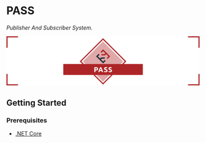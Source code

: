 # PASS

_Publisher And Subscriber System._

![pass](docs/.assets/project-title.png)

## Getting Started

### Prerequisites

- [.NET Core](https://dotnet.microsoft.com/download/dotnet-core/)

